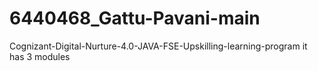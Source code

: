 # 6440468_Gattu-Pavani-main
Cognizant-Digital-Nurture-4.0-JAVA-FSE-Upskilling-learning-program it has 3 modules
